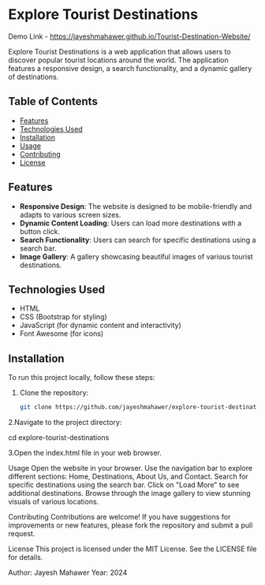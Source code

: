 # Explore Tourist Destinations

Demo Link - https://jayeshmahawer.github.io/Tourist-Destination-Website/

Explore Tourist Destinations is a web application that allows users to discover popular tourist locations around the world. The application features a responsive design, a search functionality, and a dynamic gallery of destinations.

## Table of Contents

- [Features](#features)
- [Technologies Used](#technologies-used)
- [Installation](#installation)
- [Usage](#usage)
- [Contributing](#contributing)
- [License](#license)

## Features

- **Responsive Design**: The website is designed to be mobile-friendly and adapts to various screen sizes.
- **Dynamic Content Loading**: Users can load more destinations with a button click.
- **Search Functionality**: Users can search for specific destinations using a search bar.
- **Image Gallery**: A gallery showcasing beautiful images of various tourist destinations.

## Technologies Used

- HTML
- CSS (Bootstrap for styling)
- JavaScript (for dynamic content and interactivity)
- Font Awesome (for icons)

## Installation

To run this project locally, follow these steps:

1. Clone the repository:
   ```bash
   git clone https://github.com/jayeshmahawer/explore-tourist-destinations.git

2.Navigate to the project directory:

cd explore-tourist-destinations

3.Open the index.html file in your web browser.

Usage
Open the website in your browser.
Use the navigation bar to explore different sections: Home, Destinations, About Us, and Contact.
Search for specific destinations using the search bar.
Click on "Load More" to see additional destinations.
Browse through the image gallery to view stunning visuals of various locations.

Contributing
Contributions are welcome! If you have suggestions for improvements or new features, please fork the repository and submit a pull request.

License
This project is licensed under the MIT License. See the LICENSE file for details.

Author: Jayesh Mahawer
Year: 2024


